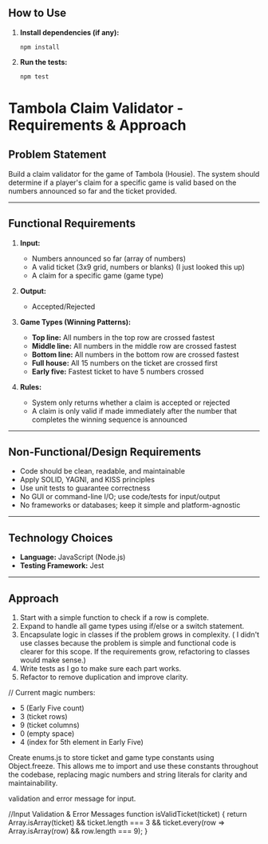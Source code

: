 ## How to Use

1. **Install dependencies (if any):**
   ```
   npm install
   ```

2. **Run the tests:**
   ```
   npm test
   ```

# Tambola Claim Validator - Requirements & Approach

## Problem Statement
Build a claim validator for the game of Tambola (Housie). The system should determine if a player's claim for a specific game is valid based on the numbers announced so far and the ticket provided.

---

## Functional Requirements
1. **Input:**
   - Numbers announced so far (array of numbers)
   - A valid ticket (3x9 grid, numbers or blanks)   (I just looked this up)
   - A claim for a specific game (game type)

2. **Output:**
   - Accepted/Rejected 

3. **Game Types (Winning Patterns):**
   - **Top line:** All numbers in the top row are crossed fastest
   - **Middle line:** All numbers in the middle row are crossed fastest
   - **Bottom line:** All numbers in the bottom row are crossed fastest
   - **Full house:** All 15 numbers on the ticket are crossed first
   - **Early five:** Fastest ticket to have 5 numbers crossed

4. **Rules:**
   - System only returns whether a claim is accepted or rejected
   - A claim is only valid if made immediately after the number that completes the winning sequence is announced

---

## Non-Functional/Design Requirements
- Code should be clean, readable, and maintainable
- Apply SOLID, YAGNI, and KISS principles
- Use unit tests to guarantee correctness
- No GUI or command-line I/O; use code/tests for input/output
- No frameworks or databases; keep it simple and platform-agnostic

---

## Technology Choices
- **Language:** JavaScript (Node.js)
- **Testing Framework:** Jest

---

## Approach
1. Start with a simple function to check if a row is complete.
2. Expand to handle all game types using if/else or a switch statement.
3. Encapsulate logic in classes if the problem grows in complexity. ( I didn't use classes because the problem is simple and functional code is clearer for this scope. If the requirements grow, refactoring to classes would make sense.)
4. Write tests as I go to make sure each part works.
5. Refactor to remove duplication and improve clarity.



// Current magic numbers:
- 5 (Early Five count)
- 3 (ticket rows) 
- 9 (ticket columns)
- 0 (empty space)
- 4 (index for 5th element in Early Five)

Create enums.js to store ticket and game type constants using Object.freeze. This allows me to import and use these constants throughout the codebase, replacing magic numbers and string literals for clarity and maintainability.



validation and error message for input. 

//Input Validation & Error Messages
function isValidTicket(ticket) {
    return Array.isArray(ticket) &&
        ticket.length === 3 &&
        ticket.every(row => Array.isArray(row) && row.length === 9);
}




